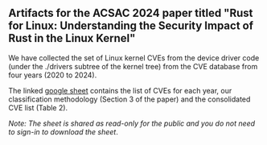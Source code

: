 ## Artifacts for the ACSAC 2024 paper titled "Rust for Linux: Understanding the Security Impact of Rust in the Linux Kernel"

We have collected the set of Linux kernel CVEs from the device driver code
(under the ./drivers subtree of the kernel tree) from the CVE database from
four years (2020 to 2024).

The linked [google sheet](https://docs.google.com/spreadsheets/d/1U1iiuwJ_JnUQYtACTi-ZmZYcFW8ow9PGIjCU5_nMhgQ/edit?usp=sharing)
contains the list of CVEs for each year, our classification methodology
(Section 3 of the paper) and the consolidated CVE list (Table 2).

_Note: The sheet is shared as read-only for the public and you do not need to
sign-in to download the sheet_.
